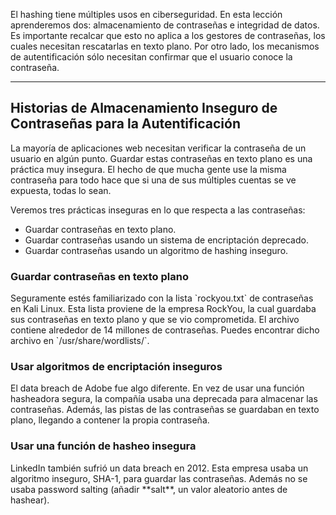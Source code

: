 El hashing tiene múltiples usos en ciberseguridad. En esta lección aprenderemos dos: almacenamiento de contraseñas e integridad de datos. Es importante recalcar que esto no aplica a los gestores de contraseñas, los cuales necesitan rescatarlas en texto plano. Por otro lado, los mecanismos de autentificación sólo necesitan confirmar que el usuario conoce la contraseña.

------------
<h2>Historias de Almacenamiento Inseguro de Contraseñas para la Autentificación</h2>
La mayoría de aplicaciones web necesitan verificar la contraseña de un usuario en algún punto. Guardar estas contraseñas en texto plano es una práctica muy insegura. El hecho de que mucha gente use la misma contraseña para todo hace que si una de sus múltiples cuentas se ve expuesta, todas lo sean.

Veremos tres prácticas inseguras en lo que respecta a las contraseñas:

- Guardar contraseñas en texto plano.
- Guardar contraseñas usando un sistema de encriptación deprecado.
- Guardar contraseñas usando un algoritmo de hashing inseguro.

<h3>Guardar contraseñas en texto plano</h3>
Seguramente estés familiarizado con la lista `rockyou.txt` de contraseñas en Kali Linux. Esta lista proviene de la empresa RockYou, la cual guardaba sus contraseñas en texto plano y que se vio comprometida. El archivo contiene alrededor de 14 millones de contraseñas. Puedes encontrar dicho archivo en `/usr/share/wordlists/`.

<h3>Usar algoritmos de encriptación inseguros</h3>
El data breach de Adobe fue algo diferente. En vez de usar una función hasheadora segura, la compañía usaba una deprecada para almacenar las contraseñas. Además, las pistas de las contraseñas se guardaban en texto plano, llegando a contener la propia contraseña.

<h3>Usar una función de hasheo insegura</h2>
LinkedIn también sufrió un data breach en 2012. Esta empresa usaba un algoritmo inseguro, SHA-1, para guardar las contraseñas. Además no se usaba password salting (añadir **salt**, un valor aleatorio antes de hashear).